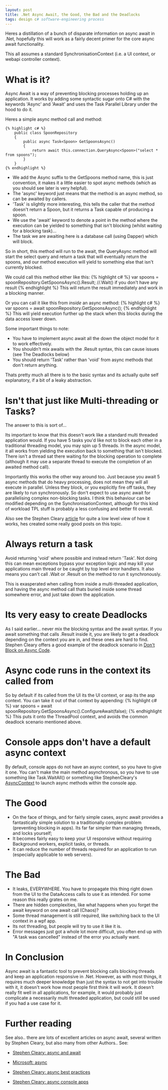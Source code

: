 ```yaml
---
layout: post
title: .Net Async Await, the Good, the Bad and the Deadlocks
tags: design c# software-engineering process
---
```


Heres a distillation of a bunch of disparate information on async await in .Net, hopefully this will work as a fairly decent primer for the core async await functionality.

This all assumes a standard SynchronisationContext (i.e. a UI context, or webapi controller context).

# What is it?
Async Await is a way of preventing blocking processes holding up an application. It works by adding some syntactic sugar onto C# with the keywords 'Async' and 'Await' and uses the Task Parallel Library under the hood to do it.

Heres a simple async method call and method:

    {% highlight c# %}
        public class SpoonRepository
        {
            public async Task<Spoon> GetSpoonsAsync()
            {
                return await this.connection.QueryAsync<Spoon>("select * from spoons"); 
            }
        }
    {% endhighlight %}

- We add the Async suffix to the GetSpoons method name, this is just convention, it makes it a little easier to spot async methods (which as you should see later is very helpful).
- The 'async' keyword just means that the method is an async method, so can be awaited by callers.  
- 'Task<Spoon>' is slightly more interesting, this tells the caller that the method doesn't return a Spoon, but it returns a Task capable of producing a spoon. 
- We use the 'await' keyword to denote a point in the method where the execution can be yielded to something that isn't blocking (whilst waiting for a blocking task)... 
- The task we are awaiting here is a database call (using Dapper) which will block.

So in short, this method will run to the await, the QueryAsync method will start the select query and return a task that will eventually return the spoons, and our method execution will yield to something else that isn't currently blocked.

We could call this method either like this:
    {% highlight c# %}
        var spoons = spoonRepository.GetSpoonsAsync().Result; //.Wait() if you don't have any result
    {% endhighlight %}
This will return the result immediately and work in a blocking manner.

Or you can call it like this from *inside* an async method:
    {% highlight c# %}
        var spoons = await spoonRepository.GetSpoonsAsync();
    {% endhighlight %}
This will yield execution further up the stack when this blocks during the data access lower down.

Some important things to note:
- You have to implement async await all the down the object model for it to work effectively.
- You shouldn't mix awaits with the .Result syntax, this can cause issues (see The Deadlocks below)
- You should return 'Task' rather than 'void' from async methods that don't return anything.

Thats pretty much all there is to the basic syntax and its actually quite self explanatory, if a bit of a leaky abstraction.

# Isn't that just like Multi-threading or Tasks?
The answer to this is sort of...  

Its important to know that this doesn't work like a standard multi threaded application would. If you have 5 tasks you'd like not to block each other in a traditional threading model, you may spin up 5 threads. In the async model, it all works from yielding the execution back to something that isn't blocked. There isn't a thread sat there waiting for the blocking operation to complete (although it may use a separate thread to execute the completion of an awaited method call).

Importantly this works the other way around too. Just because you await 5 async methods that do heavy processing, does not mean they will all execute in parallel. Unless they block, or you explicitly fire off tasks, they are likely to run synchronously. So don't expect to use async await for parallelising complex non-blocking tasks. I think this behaviour can be modified depending on the SynchronisationContext, although for this kind of workload TPL stuff is probably a less confusing and better fit overall.

Also see the Stephen Cleary [article](https://blog.stephencleary.com/2013/11/there-is-no-thread.html) for quite a low level view of how it works, hes created some really good posts on this topic.

# Always return a task
Avoid returning 'void' where possible and instead return 'Task'. Not doing this can mean exceptions bypass your exception logic and may kill your applications main thread or be caught by top level error handlers. It also means you can't call .Wait or .Result on the method to run it synchronously. 

This is exasperated when calling from inside a multi-threaded application, and having the async method call thats buried inside some thread somewhere error, and just take down the application.

# Its very easy to create Deadlocks
As I said earlier... never mix the blocking syntax and the await syntax. If you await something that calls .Result inside it, you are likely to get a deadlock depending on the context you are in, and these ones are hard to find.
Stephen Cleary offers a good example of the deadlock scenario in [Don't Block on Async Code](https://blog.stephencleary.com/2012/07/dont-block-on-async-code.html).

# Async code runs in the context its called from
So by default if its called from the UI its the UI context, or asp its the asp context. You can take it out of that context by appending:
    {% highlight c# %}
        var spoons = await spoonRepository.GetSpoonsAsync().ConfigureAwait(false);
    {% endhighlight %}
This puts it onto the ThreadPool context, and avoids the common deadlock scenario mentioned above.

# Console apps don't have a default async context
By default, console apps do not have an async context, so you have to give it one. You can't make the main method asynchronous, so you have to use something like Task.WaitAll() or something like StephenCleary's [AsyncContext](https://github.com/StephenCleary/AsyncEx/wiki/AsyncContext) to launch async methods within the console app.

# The Good
 - On the face of things, and for fairly simple cases, async await provides a fantastically simple solution to a traditionally complex problem (preventing blocking in apps).  Its far far simpler than managing threads, and locks yourself;
 - It becomes fairly easy to keep your UI responsive without requiring Background workers, explicit tasks, or threads.
 - It can reduce the number of threads required for an application to run (especially applicable to web servers).

# The Bad
 - It leaks, EVERYWHERE. You have to propagate this thing right down from the UI to the DataAccess calls to use it as intended. For some reason this really grates on me.
 - There are hidden complexities, like what happens when you forget the await keyword on one await call (Chaos)? 
 - Some thread management is still required, like switching back to the UI context in a wpf app.
 - Its not threading, but people will try to use it like it is.
 - Error messages just got a whole lot more difficult, you often end up with "A task was cancelled" instead of the error you actually want.

# In Conclusion
Async await is a fantastic tool to prevent blocking calls blocking threads and keep an application responsive in .Net. However, as with most things, it requires much deeper knowledge than just the syntax to not get into trouble with it, it doesn't work how most people first think it will work. It doesn't really fit well in all applications, for example, it would probably just complicate a necessarily multi threaded application, but could still be used if you had a use case for it.

# Further reading
See also.. there are lots of excellent articles on async await, several written by Stephen Cleary, but also many from other Authors.. See:

 - [Stephen Cleary: async and await](https://blog.stephencleary.com/2012/02/async-and-await.html)

 - [Microsoft: async](https://docs.microsoft.com/en-us/dotnet/csharp/async)

 - [Stephen Cleary: async best practices](https://msdn.microsoft.com/en-us/magazine/jj991977.aspx)

 - [Stephen Cleary: async console apps](https://blogs.msdn.microsoft.com/pfxteam/2012/01/20/await-synchronizationcontext-and-console-apps/)





